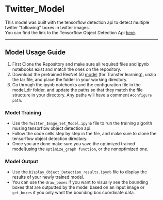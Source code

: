 # Twitter_Model

This model was built with the tensorflow detection api to detect multiple twitter "following" boxes in twitter images. 
<br />
You can find the link to the Tensorflow Object Detection Api [here](https://github.com/tensorflow/models/tree/master/research/object_detection).

<hr />

## Model Usage Guide
1. First Clone the Repository and make sure all required files and ipynb notebooks exist and match the ones on the repository.
1. Download the pretrained ResNet 50 [model](https://github.com/tensorflow/models/blob/master/research/object_detection/g3doc/detection_model_zoo.md) (for Transfer learning), unzip the tar file, and place the folder in your working directory.
1. Go through the ipynb notebooks and the configuration file in the model_dir folder, and update the paths so that they match the file structure in your directory. Any paths will have a comment `#configure path`.

### Model Training
* Use the `Twitter_Image_Set_Model.ipynb` file to run the training algorith musing tensorflow object detection api.
* Follow the code cells step by step in the file, and make sure to clone the tensorflow object detection directory.
* Once you are done make sure you save the optimized trained model(using the `optimize_graph function`, or the nonoptimized one.

### Model Output
* Use the `Display_Object_Detection_results.ipynb` file to display the results of your newly trained model.
* You can use the `draw_boxes` if you want to visually see the bounding boxes that are outputted by the model based on an input image or `get_boxes` if you only want the bounding box coordinate data.
